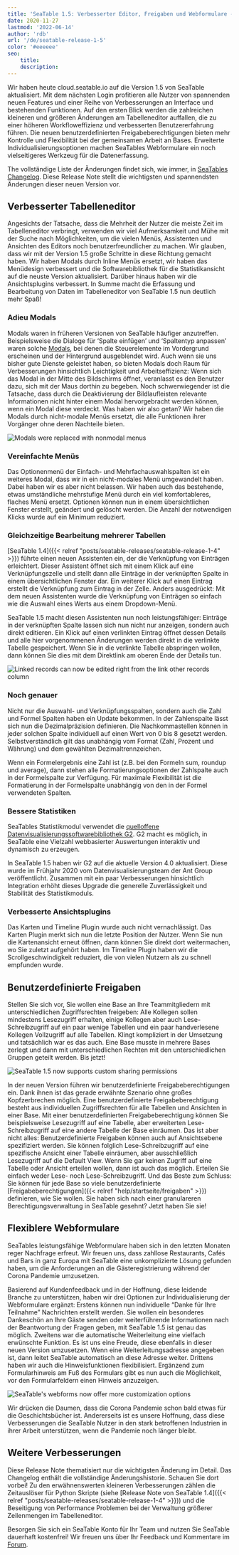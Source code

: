 ```yaml
---
title: 'SeaTable 1.5: Verbesserter Editor, Freigaben und Webformulare - SeaTable'
date: 2020-11-27
lastmod: '2022-06-14'
author: 'rdb'
url: '/de/seatable-release-1-5'
color: '#eeeeee'
seo:
    title:
    description:
---
```


Wir haben heute cloud.seatable.io auf die Version 1.5 von SeaTable aktualisiert. Mit dem nächsten Login profitieren alle Nutzer von spannenden neuen Features und einer Reihe von Verbesserungen an Interface und bestehenden Funktionen. Auf den ersten Blick werden die zahlreichen kleineren und größeren Änderungen am Tabelleneditor auffallen, die zu einer höheren Workfloweffizienz und verbesserten Benutzererfahrung führen. Die neuen benutzerdefinierten Freigabeberechtigungen bieten mehr Kontrolle und Flexibilität bei der gemeinsamen Arbeit an Bases. Erweiterte Individualisierungsoptionen machen SeaTables Webformulare ein noch vielseitigeres Werkzeug für die Datenerfassung.

The vollständige Liste der Änderungen findet sich, wie immer, in [SeaTables Changelog](https://seatable.io/docs/changelog/version-1-5/). Diese Release Note stellt die wichtigsten und spannendsten Änderungen dieser neuen Version vor.

## Verbesserter Tabelleneditor

Angesichts der Tatsache, dass die Mehrheit der Nutzer die meiste Zeit im Tabelleneditor verbringt, verwenden wir viel Aufmerksamkeit und Mühe mit der Suche nach Möglichkeiten, um die vielen Menüs, Assistenten und Ansichten des Editors noch benutzerfreundlicher zu machen. Wir glauben, dass wir mit der Version 1.5 große Schritte in diese Richtung gemacht haben. Wir haben Modals durch Inline Menüs ersetzt, wir haben das Menüdesign verbessert und die Softwarebibliothek für die Statistikansicht auf die neuste Version aktualisiert. Darüber hinaus haben wir die Ansichtsplugins verbessert. In Summe macht die Erfassung und Bearbeitung von Daten im Tabelleneditor von SeaTable 1.5 nun deutlich mehr Spaß!

### Adieu Modals

Modals waren in früheren Versionen von SeaTable häufiger anzutreffen. Beispielsweise die Dialoge für ‘Spalte einfügen’ und ‘Spaltentyp anpassen’ waren solche [Modals](https://en.wikipedia.org/wiki/Modal_window), bei denen die Steuerelemente im Vordergrund erscheinen und der Hintergrund ausgeblendet wird. Auch wenn sie uns bisher gute Dienste geleistet haben, so bieten Modals doch Raum für Verbesserungen hinsichtlich Leichtigkeit und Arbeitseffizienz: Wenn sich das Modal in der Mitte des Bildschirms öffnet, veranlasst es den Benutzer dazu, sich mit der Maus dorthin zu begeben. Noch schwerwiegender ist die Tatsache, dass durch die Deaktivierung der Bildlaufleisten relevante Informationen nicht hinter einem Modal hervorgebracht werden können, wenn ein Modal diese verdeckt. Was haben wir also getan? Wir haben die Modals durch nicht-modale Menüs ersetzt, die alle Funktionen ihrer Vorgänger ohne deren Nachteile bieten.

![Modals were replaced with nonmodal menus](Nonmodal_Menus.png)

### Vereinfachte Menüs

Das Optionenmenü der Einfach- und Mehrfachauswahlspalten ist ein weiteres Modal, dass wir in ein nicht-modales Menü umgewandelt haben. Dabei haben wir es aber nicht belassen. Wir haben auch das bestehende, etwas umständliche mehrstufige Menü durch ein viel komfortableres, flaches Menü ersetzt. Optionen können nun in einem übersichtlichen Fenster erstellt, geändert und gelöscht werden. Die Anzahl der notwendigen Klicks wurde auf ein Minimum reduziert.

### Gleichzeitige Bearbeitung mehrerer Tabellen

[SeaTable 1.4]({{< relref "posts/seatable-releases/seatable-release-1-4" >}}) führte einen neuen Assistenten ein, der die Verknüpfung von Einträgen erleichtert. Dieser Assistent öffnet sich mit einem Klick auf eine Verknüpfungszelle und stellt dann alle Einträge in der verknüpften Spalte in einem übersichtlichen Fenster dar. Ein weiterer Klick auf einen Eintrag erstellt die Verknüpfung zum Eintrag in der Zelle. Anders ausgedrückt: Mit dem neuen Assistenten wurde die Verknüpfung von Einträgen so einfach wie die Auswahl eines Werts aus einem Dropdown-Menü.

SeaTable 1.5 macht diesen Assistenten nun noch leistungsfähiger: Einträge in der verknüpften Spalte lassen sich nun nicht nur anzeigen, sondern auch direkt editieren. Ein Klick auf einen verlinkten Eintrag öffnet dessen Details und alle hier vorgenommenen Änderungen werden direkt in die verlinkte Tabelle gespeichert. Wenn Sie in die verlinkte Tabelle abspringen wollen, dann können Sie dies mit dem Direktlink am oberen Ende der Details tun.

![Linked records can now be edited right from the link other records column](Editing_Linked_Records_With_Wizard.png)

### Noch genauer

Nicht nur die Auswahl- und Verknüpfungsspalten, sondern auch die Zahl und Formel Spalten haben ein Update bekommen. In der Zahlenspalte lässt sich nun die Dezimalpräzision definieren. Die Nachkommastellen können in jeder solchen Spalte individuell auf einen Wert von 0 bis 8 gesetzt werden. Selbstverständlich gilt das unabhängig vom Format (Zahl, Prozent und Währung) und dem gewählten Dezimaltrennzeichen.

Wenn ein Formelergebnis eine Zahl ist (z.B. bei den Formeln sum, roundup und average), dann stehen alle Formatierungsoptionen der Zahlspalte auch in der Formelspalte zur Verfügung. Für maximale Flexibilität ist die Formatierung in der Formelspalte unabhängig von den in der Formel verwendeten Spalten.

### Bessere Statistiken

SeaTables Statistikmodul verwendet die [quelloffene Datenvisualisierungssoftwarebibliothek G2](https://g2.antv.vision/en). G2 macht es möglich, in SeaTable eine Vielzahl webbasierter Auswertungen interaktiv und dynamisch zu erzeugen.

In SeaTable 1.5 haben wir G2 auf die aktuelle Version 4.0 aktualisiert. Diese wurde im Frühjahr 2020 vom Datenvisualisierungsteam der Ant Group veröffentlicht. Zusammen mit ein paar Verbesserungen hinsichtlich Integration erhöht dieses Upgrade die generelle Zuverlässigkeit und Stabilität des Statistikmoduls.

### Verbesserte Ansichtsplugins

Das Karten und Timeline Plugin wurde auch nicht vernachlässigt. Das Karten Plugin merkt sich nun die letzte Position der Nutzer. Wenn Sie nun die Kartenansicht erneut öffnen, dann können Sie direkt dort weitermachen, wo Sie zuletzt aufgehört haben. Im Timeline Plugin haben wir die Scrollgeschwindigkeit reduziert, die von vielen Nutzern als zu schnell empfunden wurde.

## Benutzerdefinierte Freigaben

Stellen Sie sich vor, Sie wollen eine Base an Ihre Teammitgliedern mit unterschiedlichen Zugriffsrechten freigeben: Alle Kollegen sollen mindestens Lesezugriff erhalten, einige Kollegen aber auch Lese-Schreibzugriff auf ein paar wenige Tabellen und ein paar handverlesene Kollegen Vollzugriff auf alle Tabellen. Klingt kompliziert in der Umsetzung und tatsächlich war es das auch. Eine Base musste in mehrere Bases zerlegt und dann mit unterschiedlichen Rechten mit den unterschiedlichen Gruppen geteilt werden. Bis jetzt!

![SeaTable 1.5 now supports custom sharing permissions](Custom_Sharing_Permission.png)

In der neuen Version führen wir benutzerdefinierte Freigabeberechtigungen ein. Dank ihnen ist das gerade erwähnte Szenario ohne großes Kopfzerbrechen möglich. Eine benutzerdefinierte Freigabeberechtigung besteht aus individuellen Zugriffsrechten für alle Tabellen und Ansichten in einer Base. Mit einer benutzerdefinierten Freigabeberechtigung können Sie beispielsweise Lesezugriff auf eine Tabelle, aber erweiterten Lese-Schreibzugriff auf eine andere Tabelle der Base einräumen. Das ist aber nicht alles: Benutzerdefinierte Freigaben können auch auf Ansichtsebene spezifiziert werden. Sie können folglich Lese-Schreibzugriff auf eine spezifische Ansicht einer Tabelle einräumen, aber ausschließlich Lesezugriff auf die Default View. Wenn Sie gar keinen Zugriff auf eine Tabelle oder Ansicht erteilen wollen, dann ist auch das möglich. Erteilen Sie einfach weder Lese- noch Lese-Schreibzugriff. Und das Beste zum Schluss: Sie können für jede Base so viele benutzerdefinierte [Freigabeberechtigungen]({{< relref "help/startseite/freigaben" >}}) definieren, wie Sie wollen. Sie haben sich nach einer granulareren Berechtigungsverwaltung in SeaTable gesehnt? Jetzt haben Sie sie!

## Flexiblere Webformulare

SeaTables leistungsfähige Webformulare haben sich in den letzten Monaten reger Nachfrage erfreut. Wir freuen uns, dass zahllose Restaurants, Cafés und Bars in ganz Europa mit SeaTable eine unkomplizierte Lösung gefunden haben, um die Anforderungen an die Gästeregistrierung während der Corona Pandemie umzusetzen.

Basierend auf Kundenfeedback und in der Hoffnung, diese leidende Branche zu unterstützen, haben wir drei Optionen zur Individualisierung der Webformulare ergänzt: Erstens können nun individuelle “Danke für Ihre Teilnahme” Nachrichten erstellt werden. Sie wollen ein besonderes Dankeschön an Ihre Gäste senden oder weiterführende Informationen nach der Beantwortung der Fragen geben, mit SeaTable 1.5 ist genau das möglich. Zweitens war die automatische Weiterleitung eine vielfach erwünschte Funktion. Es ist uns eine Freude, diese ebenfalls in dieser neuen Version umzusetzen. Wenn eine Weiterleitungsadresse angegeben ist, dann leitet SeaTable automatisch an diese Adresse weiter. Drittens haben wir auch die Hinweisfunktionen flexibilisiert. Ergänzend zum Formularhinweis am Fuß des Formulars gibt es nun auch die Möglichkeit, vor den Formularfeldern einen Hinweis anzuzeigen.

![SeaTable's webforms now offer more customization options](Extra_Customization_Options_Webforms.png)

Wir drücken die Daumen, dass die Corona Pandemie schon bald etwas für die Geschichtsbücher ist. Andererseits ist es unsere Hoffnung, dass diese Verbesserungen die SeaTable Nutzer in den stark betroffenen Industrien in ihrer Arbeit unterstützen, wenn die Pandemie noch länger bleibt.

## Weitere Verbesserungen

Diese Release Note thematisiert nur die wichtigsten Änderung im Detail. Das Changelog enthält die vollständige Änderungshistorie. Schauen Sie dort vorbei! Zu den erwähnenswerten kleineren Verbesserungen zählen die Zeitauslöser für Python Skripte (siehe [Release Note von SeaTable 1.4]({{< relref "posts/seatable-releases/seatable-release-1-4" >}})) und die Beseitigung von Performance Problemen bei der Verwaltung größerer Zeilenmengen im Tabelleneditor.

Besorgen Sie sich ein SeaTable Konto für Ihr Team und nutzen Sie SeaTable dauerhaft kostenfrei! Wir freuen uns über Ihr Feedback und Kommentare im [Forum](https://forum.seatable.com/).
